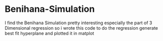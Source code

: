 # Benihana-Simulation
I find the Benihana Simulation pretty interesting
especially the part of 3 Dimensional regression 
so i wrote this code to do the regression
generate best fit hyperplane and plotted it in matplot
